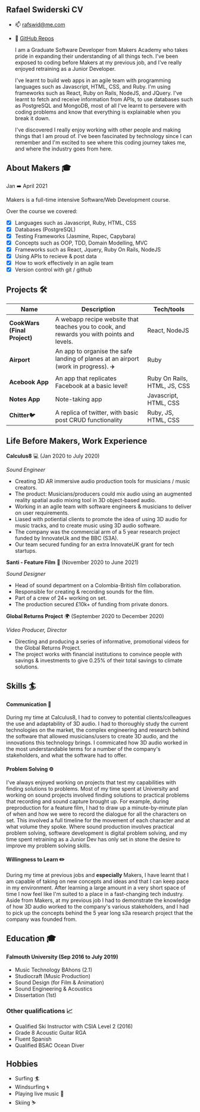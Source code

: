 ## Rafael Swiderski CV 

- :mailbox: rafswid@me.com
- :file_folder: [GitHub Repos](https://github.com/raf-swiderski?tab=repositories)

  I am a Graduate Software Developer from Makers Academy who takes pride in expanding their understanding of all things tech. I've been exposed to coding before Makers at my previous job, and I've really enjoyed retraining as a Junior Developer. 
  
  I've learnt to build web apps in an agile team with programming languages such as Javascript, HTML, CSS, and Ruby. I'm using frameworks such as React, Ruby on Rails, NodeJS, and JQuery. I've learnt to fetch and receive information from APIs, to use databases such as PostgreSQL and MongoDB, most of all I've learnt to persevere with coding problems and know that everything is explainable when you break it down. 
  
  I've discovered I really enjoy working with other people and making things that I am proud of. I've been fascinated by technology since I can remember and I'm excited to see where this coding journey takes me, and where the industry goes from here.
  
## About Makers :mortar_board:
Jan :arrow_right: April 2021 

Makers is a full-time intensive Software/Web Development course.

Over the course we covered:
- [x] Languages such as Javascript, Ruby, HTML, CSS
- [x] Databases (PostgreSQL)
- [x] Testing Frameworks (Jasmine, Rspec, Capybara)
- [x] Concepts such as OOP, TDD, Domain Modelling, MVC
- [x] Frameworks such as React, Jquery, Ruby On Rails, NodeJS
- [x] Using APIs to recieve & post data
- [x] How to work effectively in an agile team
- [x] Version control with git / github

## Projects :hammer_and_wrench:	

| Name                         | Description       | Tech/tools        |
| ---------------------------- | ----------------- | ----------------- |
| **CookWars (Final Project)**                 | A webapp recipe website that teaches you to cook, and rewards you with points and levels. | React, NodeJS |
| **Airport** | An app to organise the safe landing of planes at an airport (work in progress). :airplane:| Ruby            |
| **Acebook App** | An app that replicates Facebook at a basic level!| Ruby On Rails, HTML, JS, CSS |
| **Notes App** | Note-taking app | Javascript, HTML, CSS           |
| **Chitter**:bird: | A replica of twitter, with basic post CRUD functionality | Ruby, JS, HTML, CSS            |


## Life Before Makers, Work Experience

**Calculus8** :computer: (Jan 2020 to July 2020) 

_Sound Engineer_

- Creating 3D AR immersive audio production tools for musicians / music creators. 
- The product: Musicians/producers could mix audio using an augmented reality spatial audio mixing tool in 3D object-based audio.
- Working in an agile team with software engineers & musicians to deliver on user requirements.
- Liased with potiential clients to promote the idea of using 3D audio for music tracks, and to create music using 3D audio software.
- The company was the commercial arm of a 5 year research project funded by InnovateUk and the BBC (S3A).
- Our team secured funding for an extra InnovateUK grant for tech startups.


**Santi - Feature Film** :movie_camera: (November 2020 to June 2021) 

_Sound Designer_

- Head of sound department on a Colombia-British film collaboration. 
- Responsible for creating & recording sounds for the film.
- Part of a crew of 24+ working on set.
- The production secured £10k+ of funding from private donors. 

**Global Returns Project** :earth_africa: (September 2020 to December 2020) 

_Video Producer, Director_

- Directing and producing a series of informative, promotional videos for the Global Returns Project.
- The project works with financial institutions to convince people with savings & investments to give 0.25% of their total savings to climate solutions. 

## Skills :surfer:

#### Communication :speech_balloon:

During my time at Calculus8, I had to convey to potential clients/colleagues the use and adaptability of 3D audio. I had to thoroughly study the current technologies on the market, the complex engineering and research behind the software that allowed musicians/users to create 3D audio, and the innovations this technology brings.
I commicated how 3D audio worked in the most understandable terms for a number of the company's stakeholders, and what the software had to offer.

#### Problem Solving :gear:

I've always enjoyed working on projects that test my capabilities with finding solutions to problems. Most of my time spent at University and working on sound projects involved finding solutions to practical problems that recording and sound capture brought up. For example, during preproduction for a feature film, I had to draw up a minute-by-minute plan of when and how we were to record the dialogue for all the characters on set. This involved a full timeline for the movement of each character and at what volume they spoke.
Where sound production involves practical problem solving, software development is digital problem solving, and my time spent retraining as a Junior Dev has only set in stone the desire to improve my problem solving skills. 

#### Willingness to Learn :pencil2:

During my time at previous jobs and **especially** Makers, I have learnt that I am capable of taking on new concepts and ideas and that I can keep pace in my environment. After learning a large amount in a very short space of time I now feel like I'm suited to a place in a fast-changing tech industry. Aside from Makers, at my previous job I had to demonstrate the knowledge of how 3D audio worked to the company's various stakeholders, and I had to pick up the concepts behind the 5 year long s3a research project that the company was founded from. 

## Education :mortar_board:

#### Falmouth University (Sep 2016 to July 2019) 

- Music Technology BAhons (2.1)
- Studiocraft (Music Production)
- Sound Design (for Film & Animation)
- Sound Engineering & Acoustics
- Dissertation (1st)

### Other qualifications :chart_with_upwards_trend:

- Qualified Ski Instructor with CSIA Level 2 (2016)
- Grade 8 Acoustic Guitar RGA
- Fluent Spanish
- Qualified BSAC Ocean Diver 

## Hobbies

- Surfing 🏄‍
- Windsurfing :cyclone:
- Playing live music :guitar:
- Skiing :skier:

